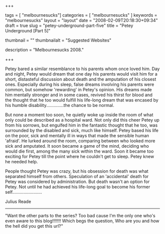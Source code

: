 
+++

tags = [ "melbournesucks"]
categories = [ "melbournesucks" ]
keywords = "melbournesucks"
layout = "layout"
date = "2008-02-09T20:18:30+09:34"
draft = true
slug = "petey-underground-part-five"
title = "Petey Underground [Part 5]"

thumbnail = ""
thumbnailalt = "Suggested Websites"

description = "Melbournesucks 2008."

+++

Petey bared a similar resemblance to his parents whom once loved him. Day and night, Petey would dream that one day his parents would visit him for a short, distasteful discussion about death and the amputation of his closest ones. Especially during his sleep, false dreams involving his parents were common, but somehow 'rewarding' in Petey's opinion. His dreams made him mentally stronger and in some cases, revived his thirst for blood and the thought that he too would fulfill his life-long dream that was encased by his humble disability..............the chance to be normal.

But none a moment too soon, he quietly woke up inside the room of what only could be described as a hospital ward. Not only did this cheer Petey up from his sorrows, but engulfed him in the fantastic thought that he too, was surrounded by the disabled and sick, much like himself. Petey based his life on the poor, sick and mentally ill in ways that made the sensible human 'afraid'. He lurked around the room, comparing between who looked more sick and amputated. It soon became a game of the mind, deciding who would die first, among the many sick within the ward. Soon it became too exciting for Petey till the point where he couldn't get to sleep. Petey knew he needed help.

People thought Petey was crazy, but his obsession for death was what separated himself from others. Speculation of an 'accidental' death for Petey was considered by administration. But death wasn't an option for Petey. Not until he had achieved his life-long goal to become his former self........................

Julius Reade
_______________________________________________

"Want the other parts to the series? Too bad cause I'm the only one who's even aware to this blog!!!!!!! Which begs the question, Who are you and how the hell did you get this url?" 